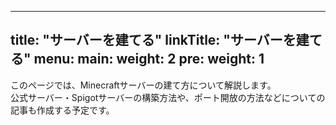 
---
title: "サーバーを建てる"
linkTitle: "サーバーを建てる"
menu:
  main:
    weight: 2
    pre: <i class='fas fa-server'></i>
weight: 1
---

このページでは、Minecraftサーバーの建て方について解説します。  
公式サーバー・Spigotサーバーの構築方法や、ポート開放の方法などについての記事も作成する予定です。
